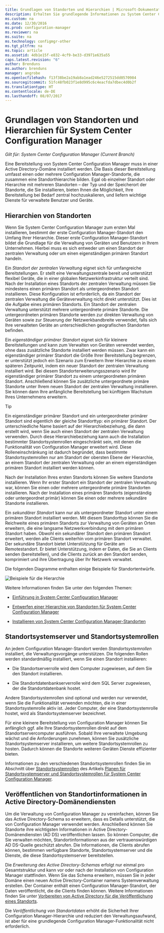 ```yaml
---
title: Grundlagen von Standorten und Hierarchien | Microsoft-Dokumentation
description: Erhalten Sie grundlegende Informationen zu System Center Configuration Manager-Standorten und Hierarchien.
ms.custom: na
ms.date: 12/30/2016
ms.prod: configuration-manager
ms.reviewer: na
ms.suite: na
ms.technology: configmgr-other
ms.tgt_pltfrm: na
ms.topic: article
ms.assetid: 4db1e15f-e832-4cf9-be33-d3971e635a55
caps.latest.revision: "6"
author: Brenduns
ms.author: brenduns
manager: angrobe
ms.openlocfilehash: f13f38be2a19ab8a1ead246e5272515dd0570984
ms.sourcegitcommit: 51fc48fb023f1e8d995c6c4eacfda7dbec4d0b2f
ms.translationtype: HT
ms.contentlocale: de-DE
ms.lasthandoff: 08/07/2017
---
```

# <a name="fundamentals-of-sites-and-hierarchies-for-system-center-configuration-manager"></a>Grundlagen von Standorten und Hierarchien für System Center Configuration Manager

*Gilt für: System Center Configuration Manager (Current Branch)*

Eine Bereitstellung von System Center Configuration Manager muss in einer Active Directory-Domäne installiert werden. Die Basis dieser Bereitstellung umfasst einen oder mehrere Configuration Manager-Standorte, die zusammen eine Standorthierarchie bilden. Egal ob einzelner Standort oder Hierarchie mit mehreren Standorten – der Typ und der Speicherort der Standorte, die Sie installieren, bieten Ihnen die Möglichkeit, Ihre Bereitstellung bei Bedarf zentral hochzuskalieren, und liefern wichtige Dienste für verwaltete Benutzer und Geräte.

## <a name="hierarchies-of-sites"></a>Hierarchien von Standorten
Wenn Sie System Center Configuration Manager zum ersten Mal installieren, bestimmt der erste Configuration Manager-Standort den Umfang Ihrer Hierarchie. Dieser erste Configuration Manager-Standort bildet die Grundlage für die Verwaltung von Geräten und Benutzern in Ihrem Unternehmen. Hierbei muss es sich entweder um einen Standort der zentralen Verwaltung oder um einen eigenständigen primären Standort handeln.  

 Ein *Standort der zentralen Verwaltung* eignet sich für umfangreiche Bereitstellungen. Er stellt eine Verwaltungszentrale bereit und unterstützt flexibel Geräte, die in einer globalen Netzwerkinfrastruktur verteilt sind. Nach der Installation eines Standorts der zentralen Verwaltung müssen Sie mindestens einen primären Standort als untergeordneten Standort installieren. Diese Konfiguration ist erforderlich, da ein Standort der zentralen Verwaltung die Geräteverwaltung nicht direkt unterstützt. Dies ist die Aufgabe eines primären Standorts. Ein Standort der zentralen Verwaltung unterstützt mehrere untergeordnete primäre Standorte. Die untergeordneten primären Standorte werden zur direkten Verwaltung von Geräten sowie zur Steuerung der Netzwerkbandbreite verwendet, falls sich Ihre verwalteten Geräte an unterschiedlichen geografischen Standorten befinden.  

 Ein *eigenständiger primärer Standort* eignet sich für kleinere Bereitstellungen und kann zum Verwalten von Geräten verwendet werden, ohne dass zusätzliche Standorte installiert werden müssen. Zwar kann ein eigenständiger primärer Standort die Größe Ihrer Bereitstellung begrenzen, er unterstützt jedoch ein Szenario zum Erweitern Ihrer Hierarchie zu einem späteren Zeitpunkt, indem ein neuer Standort der zentralen Verwaltung installiert wird. Bei diesem Standorterweiterungsszenario wird Ihr eigenständiger primärer Standort zu einem untergeordneten primären Standort. Anschließend können Sie zusätzliche untergeordnete primäre Standorte unter Ihrem neuen Standort der zentralen Verwaltung installieren. Sie können dann Ihre anfängliche Bereitstellung bei künftigem Wachstum Ihres Unternehmens erweitern.  

> [!TIP]  
>  Ein eigenständiger primärer Standort und ein untergeordneter primärer Standort sind eigentlich der gleiche Standorttyp: ein primärer Standort. Der unterschiedliche Name basiert auf der Hierarchiebeziehung, die dann erstellt wird, wenn Sie auch einen Standort der zentralen Verwaltung verwenden. Durch diese Hierarchiebeziehung kann auch die Installation bestimmter Standortsystemrollen eingeschränkt sein, mit denen die Funktionalität von Configuration Manager erweitert wird. Diese Rolleneinschränkung ist dadurch begründet, dass bestimmte Standortsystemrollen nur am Standort der obersten Ebene der Hierarchie, an einem Standort der zentralen Verwaltung oder an einem eigenständigen primären Standort installiert werden können.  

 Nach der Installation Ihres ersten Standorts können Sie weitere Standorte installieren. Wenn Ihr erster Standort ein Standort der zentralen Verwaltung war, können Sie einen oder mehrere untergeordnete primäre Standorten installieren. Nach der Installation eines primären Standorts (eigenständig oder untergeordnet primär) können Sie einen oder mehrere sekundäre Standorte installieren.  

 Ein *sekundärer Standort* kann nur als untergeordneter Standort unter einem primären Standort installiert werden. Mit diesem Standorttyp können Sie die Reichweite eines primären Standorts zur Verwaltung von Geräten an Orten erweitern, die eine langsame Netzwerkverbindung mit dem primären Standort haben. Obwohl ein sekundärer Standort den primären Standort erweitert, werden alle Clients weiterhin vom primären Standort verwaltet. Der sekundäre Standort bietet Unterstützung für Geräte am Remotestandort. Er bietet Unterstützung, indem er Daten, die Sie an Clients senden (bereitstellen), und die Clients zurück an den Standort senden, komprimiert und ihre Übertragung über Ihr Netzwerk verwaltet.  

 Die folgenden Diagramme enthalten einige Beispiele für Standortentwürfe.  

 ![Beispiele für die Hierarchie](media/Hierarchy_examples.png)  

 Weitere Informationen finden Sie unter den folgenden Themen:  

-   [Einführung in System Center Configuration Manager](../../core/understand/introduction.md)  

-   [Entwerfen einer Hierarchie von Standorten für System Center Configuration Manager](../../core/plan-design/hierarchy/design-a-hierarchy-of-sites.md)  

-   [Installieren von System Center Configuration Manager-Standorten](/sccm/core/servers/deploy/install/installing-sites)  

## <a name="site-system-servers-and-site-system-roles"></a>Standortsystemserver und Standortsystemrollen  
 An jedem Configuration Manager-Standort werden *Standortsystemrollen* installiert, die Verwaltungsvorgänge unterstützen. Die folgenden Rollen werden standardmäßig installiert, wenn Sie einen Standort installieren:

-   Die Standortserverrolle wird dem Computer zugewiesen, auf dem Sie den Standort installieren.

-   Die Standortdatenbankserverrolle wird dem SQL Server zugewiesen, der die Standortdatenbank hostet.

Andere Standortsystemrollen sind optional und werden nur verwendet, wenn Sie die Funktionalität verwenden möchten, die in einer Standortsystemrolle aktiv ist. Jeder Computer, der eine Standortsystemrolle hostet, wird als Standortsystemserver bezeichnet.  

 Für eine kleinere Bereitstellung von Configuration Manager können Sie anfänglich ggf. alle Ihre Standortsystemrollen direkt auf dem Standortservercomputer ausführen. Sobald Ihre verwaltete Umgebung wächst und die Anforderungen zunehmen, können Sie zusätzliche Standortsystemserver installieren, um weitere Standortsystemrollen zu hosten. Dadurch können die Standorte weiteren Geräten Dienste effizienter bieten.  

 Informationen zu den verschiedenen Standortsystemrollen finden Sie im Abschnitt über [Standortsystemrollen](../../core/plan-design/hierarchy/plan-for-site-system-servers-and-site-system-roles.md#bkmk_planroles) des Artikels [Planen für Standortsystemserver und Standortsystemrollen für System Center Configuration Manager](../../core/plan-design/hierarchy/plan-for-site-system-servers-and-site-system-roles.md).

## <a name="publishing-site-information-to-active-directory-domain-services"></a>Veröffentlichen von Standortinformationen in Active Directory-Domänendiensten  
 Um die Verwaltung von Configuration Manager zu vereinfachen, können Sie das Active Directory-Schema so erweitern, dass es Details unterstützt, die von Configuration Manager verwendet werden. Anschließend können Sie Standorte ihre wichtigsten Informationen in Active Directory-Domänendiensten (AD DS) veröffentlichen lassen. So können Computer, die Sie verwalten möchten, Standortinformationen aus der vertrauenswürdigen AD DS-Quelle geschützt abrufen. Die Informationen, die Clients abrufen können, bestimmen verfügbare Standorte, Standortsystemserver und die Dienste, die diese Standortsystemserver bereitstellen.  

 Die *Erweiterung des Active Directory-Schemas* erfolgt nur einmal pro Gesamtstruktur und kann vor oder nach der Installation von Configuration Manager stattfinden.   Wenn Sie das Schema erweitern, müssen Sie in jeder Domäne einen neuen Active Directory-Container namens Systemverwaltung erstellen. Der Container enthält einen Configuration Manager-Standort, der Daten veröffentlicht, die die Clients finden können. Weitere Informationen finden Sie unter [Vorbereiten von Active Directory für die Veröffentlichung eines Standorts](../../core/plan-design/network/extend-the-active-directory-schema.md).  

 Die *Veröffentlichung von Standortdaten* erhöht die Sicherheit Ihrer Configuration Manager-Hierarchie und reduziert den Verwaltungsaufwand, ist aber für eine grundlegende Configuration Manager-Funktionalität nicht erforderlich.  
